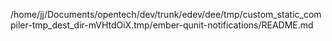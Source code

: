 /home/jj/Documents/opentech/dev/trunk/edev/dee/tmp/custom_static_compiler-tmp_dest_dir-mVHtdOiX.tmp/ember-qunit-notifications/README.md